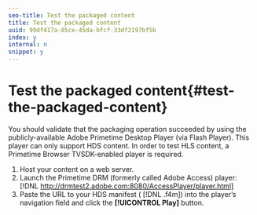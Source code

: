 ```yaml
---
seo-title: Test the packaged content
title: Test the packaged content
uuid: 99df417a-85ce-45da-bfcf-33df2197bf5b
index: y
internal: n
snippet: y
---
```


# Test the packaged content{#test-the-packaged-content}

You should validate that the packaging operation succeeded by using the publicly-available Adobe Primetime Desktop Player (via Flash Player). This player can only support HDS content. In order to test HLS content, a Primetime Browser TVSDK-enabled player is required. 

1. Host your content on a web server.
1. Launch the Primetime DRM (formerly called Adobe Access) player: [!DNL http://drmtest2.adobe.com:8080/AccessPlayer/player.html]
1. Paste the URL to your HDS manifest ( [!DNL .f4m]) into the player’s navigation field and click the **[!UICONTROL Play]** button.
